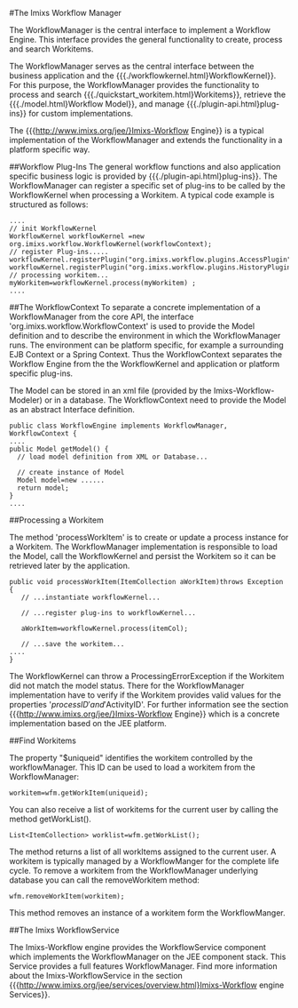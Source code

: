 #The Imixs Workflow Manager

The WorkflowManager is the central interface to implement a Workflow Engine. 
This interface provides the general functionality to create, process and search Workitems. 
 
The WorkflowManager serves as the central interface between the business application and the 
 {{{./workflowkernel.html}WorkflowKernel}}.  For this purpose, the WorkflowManager provides the functionality to process and  search {{{./quickstart_workitem.html}Workitems}}, retrieve the {{{./model.html}Workflow Model}}, and manage {{{./plugin-api.html}plug-ins}} for custom implementations.

The {{{http://www.imixs.org/jee/}Imixs-Workflow Engine}} is a typical implementation of the WorkflowManager and extends the functionality in a platform specific way. 
 
##Workflow Plug-Ins
The general workflow functions and also application specific business logic is provided by {{{./plugin-api.html}plug-ins}}. The WorkflowManager can register a specific set of plug-ins to be called by the WorkflowKernel when processing a Workitem.  A typical code example is structured as follows:

    ....
    // init WorkflowKernel 
    WorkflowKernel workflowKernel =new org.imixs.workflow.WorkflowKernel(workflowContext);
    // register Plug-ins.....
    workflowKernel.registerPlugin("org.imixs.workflow.plugins.AccessPlugin");
    workflowKernel.registerPlugin("org.imixs.workflow.plugins.HistoryPlugin");
    // processing workitem...
    myWorkitem=workflowKernel.process(myWorkitem) ;
    ....

 
##The WorkflowContext
To separate a concrete implementation of a WorkflowManager from the core API, the 
interface 'org.imixs.workflow.WorkflowContext' is used to provide the Model definition and
to describe the environment in which the WorkflowManager runs. The environment can be platform specific, for example a surrounding EJB Context or a Spring Context. 
Thus the WorkflowContext separates the Workflow Engine from the the WorkflowKernel and application or platform specific plug-ins.
 
The Model can be stored in an xml file (provided by the Imixs-Workflow-Modeler) or in a database. The WorkflowContext need to provide the Model as an abstract Interface definition.


    public class WorkflowEngine implements WorkflowManager, WorkflowContext { 
    ....
    public Model getModel() {
      // load model definition from XML or Database...
      
      // create instance of Model
      Model model=new ......
	  return model;
    }
    ....
 
 
 
##Processing a Workitem

The method 'processWorkItem' is to create or update a process instance for a Workitem.
The WorkflowManager implementation is responsible to load the Model, call the WorkflowKernel 
and persist the Workitem so it can be retrieved later by the application. 
 
    public void processWorkItem(ItemCollection aWorkItem)throws Exception {
       // ...instantiate workflowKernel...
       
       // ...register plug-ins to workflowKernel...
       
       aWorkItem=workflowKernel.process(itemCol);
       
       // ...save the workitem...
    ....
    }

The WorkflowKernel can throw a ProcessingErrorException if the Workitem did not match the model status.  There for the WorkflowManager implementation have to verify if the Workitem provides valid values for the properties '$processID' and '$ActivityID'.  For further information see the section {{{http://www.imixs.org/jee/}Imixs-Workflow Engine}} which is a concrete implementation based on the JEE platform. 
 
##Find Workitems

The property "$uniqueid" identifies the workitem controlled by the workflowManager. This ID can be used to load a workitem from the WorkflowManager:
  
    workitem=wfm.getWorkItem(uniqueid);

You can also receive a list of workitems for the current user by calling the method  getWorkList(). 
  
    List<ItemCollection> worklist=wfm.getWorkList();
  
The method returns a list of all workItems assigned to the current user.  A workitem is typically managed by a WorkflowManger for the complete life cycle.  To remove a workitem from the WorkflowManager underlying database you can call the removeWorkitem method:
  
    wfm.removeWorkItem(workitem);
 
This method removes an instance of a workitem form the WorkflowManger.  
 
 
##The Imixs WorkflowService
 
The Imixs-Workflow engine provides the WorkflowService component which implements the WorkflowManager  on the JEE component stack. This Service provides a full features WorkflowManager.  Find more information about the Imixs-WorkflowService in the section {{{http://www.imixs.org/jee/services/overview.html}Imixs-Workflow engine Services}}.    

